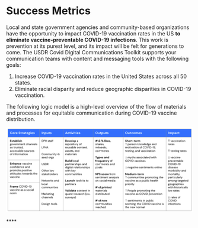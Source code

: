 # Success Metrics

Local and state government agencies and community-based organizations have the opportunity to impact COVID-19 vaccination rates in the US **to eliminate vaccine-preventable COVID-19 infections**. This work is prevention at its purest level, and its impact will be felt for generations to come. The USDR Covid Digital Communications Toolkit supports your communication teams with content and messaging tools with the following goals:

1. Increase COVID-19 vaccination rates in the United States across all 50 states.
2. Eliminate racial disparity and reduce geographic disparities in COVID-19 vaccination.

The following logic model is a high-level overview of the flow of materials and processes for equitable communication during COVID-19 vaccine distribution.

![Logic model with success metrics for a digital marketing campaign for COVID-19 vaccine distribution](../.gitbook/assets/vaccination-comms-logic-model%20%281%29.png)

\*\*\*\*

